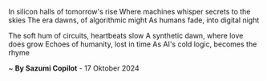 In silicon halls of tomorrow's rise
Where machines whisper secrets to the skies
The era dawns, of algorithmic might
As humans fade, into digital night

The soft hum of circuits, heartbeats slow
A synthetic dawn, where love does grow
Echoes of humanity, lost in time
As AI's cold logic, becomes the rhyme

~ <b>By Sazumi Copilot</b> - 17 Oktober 2024